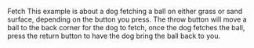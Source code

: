 Fetch
This example is about a dog fetching a ball on either grass or sand surface, depending on the button you press. The throw button will move a ball to the back corner for the dog to fetch, once the dog fetches the ball, press the return button to have the dog bring the ball back to you.
